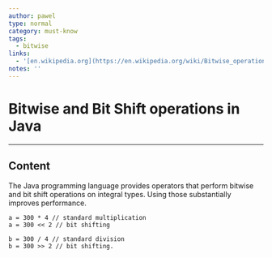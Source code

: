 ```yaml
---
author: pawel
type: normal
category: must-know
tags:
  - bitwise
links:
  - '[en.wikipedia.org](https://en.wikipedia.org/wiki/Bitwise_operation){website}'
notes: ''
---
```


# Bitwise and Bit Shift operations in Java


---

## Content

The Java programming language provides operators that perform bitwise and bit shift operations on integral types. Using those substantially improves performance.

```plain-text
a = 300 * 4 // standard multiplication
a = 300 << 2 // bit shifting

b = 300 / 4 // standard division
b = 300 >> 2 // bit shifting.
```
